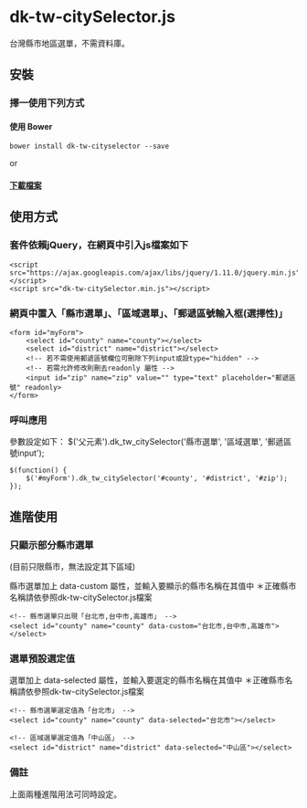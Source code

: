# dk-tw-citySelector.js

台灣縣市地區選單，不需資料庫。

## 安裝

### 擇一使用下列方式

#### 使用 Bower

```
bower install dk-tw-cityselector --save
```

or

#### [下載檔案](https://github.com/dennykuo/dk-tw-citySelector/archive/master.zip)

## 使用方式

### 套件依賴jQuery，在網頁中引入js檔案如下

```
<script src="https://ajax.googleapis.com/ajax/libs/jquery/1.11.0/jquery.min.js"></script>
<script src="dk-tw-citySelector.min.js"></script>
```

### 網頁中置入「縣市選單」、「區域選單」、「郵遞區號輸入框(選擇性)」

```
<form id="myForm">
    <select id="county" name="county"></select>
    <select id="district" name="district"></select>
    <!-- 若不需使用郵遞區號欄位可刪除下列input或設type="hidden" -->
    <!-- 若需允許修改則刪去readonly 屬性 -->
    <input id="zip" name="zip" value="" type="text" placeholder="郵遞區號" readonly>
</form>
```

### 呼叫應用

參數設定如下：
$('父元素').dk_tw_citySelector('縣市選單', '區域選單', '郵遞區號input');

```
$(function() {
    $('#myForm').dk_tw_citySelector('#county', '#district', '#zip');
});
```

## 進階使用

### 只顯示部分縣市選單

(目前只限縣市，無法設定其下區域)

縣市選單加上 data-custom 屬性，並輸入要顯示的縣市名稱在其值中
＊正確縣市名稱請依參照dk-tw-citySelector.js檔案

```
<!-- 縣市選單只出現「台北市,台中市,高雄市」 -->
<select id="county" name="county" data-custom="台北市,台中市,高雄市"></select>
```


### 選單預設選定值

選單加上 data-selected 屬性，並輸入要選定的縣市名稱在其值中
＊正確縣市名稱請依參照dk-tw-citySelector.js檔案 

```
<!-- 縣市選單選定值為「台北市」 -->
<select id="county" name="county" data-selected="台北市"></select>

<!-- 區域選單選定值為「中山區」 -->
<select id="district" name="district" data-selected="中山區"></select>

```

### 備註

上面兩種進階用法可同時設定。

